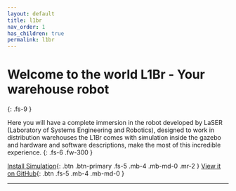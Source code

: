 ```yaml
---
layout: default
title: l1br
nav_order: 1
has_children: true
permalink: l1br
---
```


# Welcome to the world L1Br - Your warehouse robot
{: .fs-9 }

Here you will have a complete immersion in the robot developed by LaSER (Laboratory of Systems Engineering and Robotics), designed to work in distribution warehouses the L1Br comes with simulation inside the gazebo and hardware and software descriptions, make the most of this incredible experience.
{: .fs-6 .fw-300 }

[Install Simulation](https://laser-robotics.github.io/l1br/simulation/install_simulation){: .btn .btn-primary .fs-5 .mb-4 .mb-md-0 .mr-2 } [View it on GitHub](https://github.com/LASER-Robotics/Warehouse_Gazebo){: .btn .fs-5 .mb-4 .mb-md-0 }

--- 